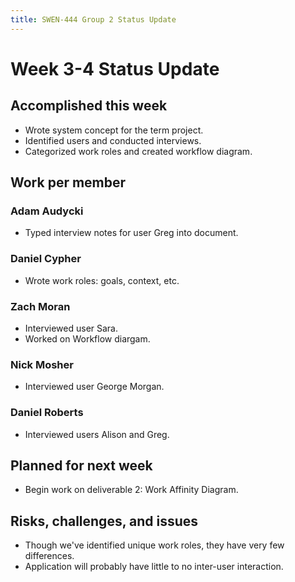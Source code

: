 ```yaml
---
title: SWEN-444 Group 2 Status Update
---
```


# Week 3-4 Status Update

## Accomplished this week

* Wrote system concept for the term project.
* Identified users and conducted interviews.
* Categorized work roles and created workflow diagram.

## Work per member

### Adam Audycki

* Typed interview notes for user Greg into document.

### Daniel Cypher

* Wrote work roles: goals, context, etc.

### Zach Moran

* Interviewed user Sara.
* Worked on Workflow diargam.

### Nick Mosher

* Interviewed user George Morgan.

### Daniel Roberts

* Interviewed users Alison and Greg.

## Planned for next week

* Begin work on deliverable 2: Work Affinity Diagram.

## Risks, challenges, and issues

* Though we've identified unique work roles, they have very few differences.
* Application will probably have little to no inter-user interaction.
